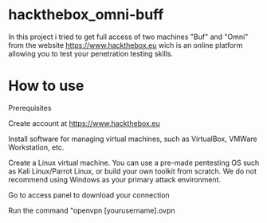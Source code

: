# hackthebox_omni-buff

In this project i tried to get full access of two machines "Buf" and "Omni" from the website https://www.hackthebox.eu 
wich is an online platform allowing you to test your penetration testing skills. 

# How to use 

Prerequisites

Create account at https://www.hackthebox.eu 

Install software for managing virtual machines, such as VirtualBox, VMWare Workstation, etc.

Create a Linux virtual machine. You can use a pre-made pentesting OS such as Kali Linux/Parrot Linux, or build your own toolkit from scratch. We do not recommend using Windows as your primary attack environment. 

Go to access panel to download your connection 

Run the command "openvpn [yourusername].ovpn


